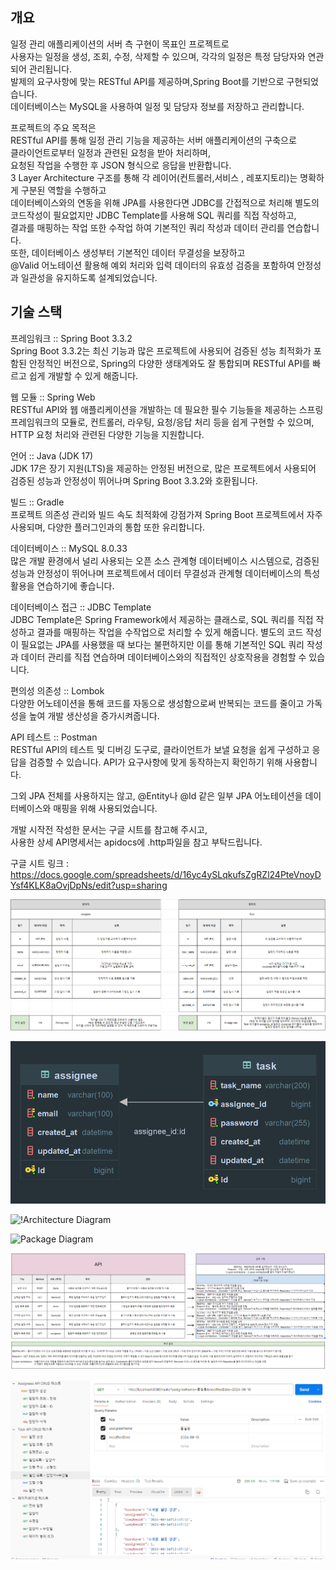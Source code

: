 개요
-
일정 관리 애플리케이션의 서버 측 구현이 목표인 프로젝트로</br>
사용자는 일정을 생성, 조회, 수정, 삭제할 수 있으며, 각각의 일정은 특정 담당자와 연관되어 관리됩니다.</br>
발제의 요구사항에 맞는 RESTful API를 제공하며,Spring Boot를 기반으로 구현되었습니다.</br>
데이터베이스는 MySQL을 사용하여 일정 및 담당자 정보를 저장하고 관리합니다.

프로젝트의 주요 목적은</br>
RESTful API를 통해 일정 관리 기능을 제공하는 서버 애플리케이션의 구축으로</br>
클라이언트로부터 일정과 관련된 요청을 받아 처리하며,</br>
요청된 작업을 수행한 후 JSON 형식으로 응답을 반환합니다.</br>
3 Layer Architecture 구조를 통해 각 레이어(컨트롤러,서비스 , 레포지토리)는 명확하게 구분된 역할을 수행하고</br>
데이터베이스와의 연동을 위해 JPA를 사용한다면 JDBC를 간접적으로 처리해 별도의 코드작성이 필요없지만
JDBC Template를 사용해 SQL 쿼리를 직접 작성하고,</br>
결과를 매핑하는 작업 또한 수작업 하여 기본적인 쿼리 작성과 데이터 관리를 연습합니다.</br>
또한, 데이터베이스 생성부터 기본적인 데이터 무결성을 보장하고</br>
@Valid 어노테이션 활용해 예외 처리와 입력 데이터의 유효성 검증을 포함하여 안정성과 일관성을 유지하도록 설계되었습니다.

기술 스택
-
프레임워크 :: Spring Boot 3.3.2</br>
Spring Boot 3.3.2는 최신 기능과 많은 프로젝트에 사용되어 검증된 성능 최적화가 포함된 안정적인 버전으로, Spring의 다양한 생태계와도 잘 통합되며
RESTful API를 빠르고 쉽게 개발할 수 있게 해줍니다.

웹 모듈 :: Spring Web</br>
RESTful API와 웹 애플리케이션을 개발하는 데 필요한 필수 기능들을 제공하는 스프링 프레임워크의 모듈로,
컨트롤러, 라우팅, 요청/응답 처리 등을 쉽게 구현할 수 있으며, HTTP 요청 처리와 관련된 다양한 기능을 지원합니다.

언어 :: Java (JDK 17)</br>
JDK 17은 장기 지원(LTS)을 제공하는 안정된 버전으로, 많은 프로젝트에서 사용되어 검증된 성능과 안정성이 뛰어나며 Spring Boot 3.3.2와 호환됩니다.

빌드 :: Gradle</br>
프로젝트 의존성 관리와 빌드 속도 최적화에 강점가져 Spring Boot 프로젝트에서 자주 사용되며, 다양한 플러그인과의 통합 또한 유리합니다.

데이터베이스 :: MySQL 8.0.33</br>
많은 개발 환경에서 널리 사용되는 오픈 소스 관계형 데이터베이스 시스템으로,
검증된 성능과 안정성이 뛰어나며 프로젝트에서 데이터 무결성과 관계형 데이터베이스의 특성 활용을 연습하기에 좋습니다.

데이터베이스 접근 :: JDBC Template</br>
JDBC Template은 Spring Framework에서 제공하는 클래스로, SQL 쿼리를 직접 작성하고 결과를 매핑하는 작업을 수작업으로 처리할 수 있게 해줍니다.
별도의 코드 작성이 필요없는 JPA를 사용했을 때 보다는 불편하지만 이를 통해 기본적인 SQL 쿼리 작성과 데이터 관리를 직접 연습하며 데이터베이스와의 직접적인 상호작용을 경험할 수 있습니다.

편의성 의존성 :: Lombok</br>
다양한 어노테이션을 통해 코드를 자동으로 생성함으로써 반복되는 코드를 줄이고 가독성을 높여 개발 생산성을 증가시켜줍니다.

API 테스트 :: Postman</br>
RESTful API의 테스트 및 디버깅 도구로, 클라이언트가 보낼 요청을 쉽게 구성하고 응답을 검증할 수 있습니다. API가 요구사항에 맞게 동작하는지 확인하기 위해 사용합니다.

그외 JPA 전체를 사용하지는 않고, @Entity나 @Id 같은 일부 JPA 어노테이션을 데이터베이스와 매핑을 위해 사용되었습니다. 

개발 시작전 작성한 문서는 구글 시트를 참고해 주시고,</br>
사용한 상세 API명세서는 apidocs에 .http파일을 참고 부탁드립니다.

구글 시트 링크 : https://docs.google.com/spreadsheets/d/16yc4ySLqkufsZgRZl24PteVnoyDYsf4KLK8aOvjDpNs/edit?usp=sharing

![ERD Diagram1](StartERD.png)

![ERD Diagram2](LastERD.png)

![!Architecture Diagram](https://github.com/user-attachments/assets/bee5372c-6ca1-4d84-97b7-5d4521b814f2)

![Package Diagram](https://github.com/user-attachments/assets/fa5bd292-3dad-45e4-8d66-f4fc35753de9)

![API](API.PNG)

![API2](API2.PNG)
